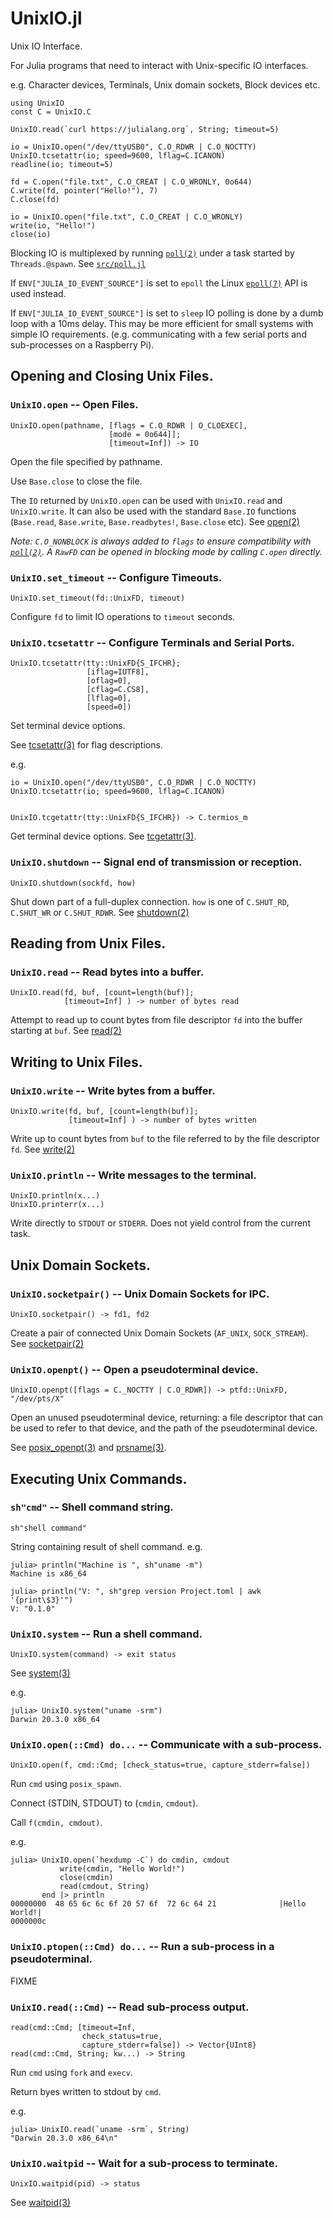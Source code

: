 # UnixIO.jl

Unix IO Interface.

For Julia programs that need to interact with Unix-specific IO interfaces.

e.g. Character devices, Terminals, Unix domain sockets, Block devices etc.

```
using UnixIO
const C = UnixIO.C

UnixIO.read(`curl https://julialang.org`, String; timeout=5)

io = UnixIO.open("/dev/ttyUSB0", C.O_RDWR | C.O_NOCTTY)
UnixIO.tcsetattr(io; speed=9600, lflag=C.ICANON)
readline(io; timeout=5)

fd = C.open("file.txt", C.O_CREAT | C.O_WRONLY, 0o644)
C.write(fd, pointer("Hello!"), 7)
C.close(fd)

io = UnixIO.open("file.txt", C.O_CREAT | C.O_WRONLY)
write(io, "Hello!")
close(io)
```

Blocking IO is multiplexed by running [`poll(2)`](https://man7.org/linux/man-pages/man2/poll.2.html) under a task started by `Threads.@spawn`. See [`src/poll.jl`](src/poll.jl)

If `ENV["JULIA_IO_EVENT_SOURCE"]` is set to `epoll` the Linux [`epoll(7)`](https://man7.org/linux/man-pages/man7/epoll.7.html) API is used instead.

If `ENV["JULIA_IO_EVENT_SOURCE"]` is set to `sleep` IO polling is done by a dumb loop with a 10ms delay. This may be more efficient for small systems with simple IO requirements. (e.g. communicating with a few serial ports and sub-processes on a Raspberry Pi).


## Opening and Closing Unix Files.

### `UnixIO.open` -- Open Files.

    UnixIO.open(pathname, [flags = C.O_RDWR | O_CLOEXEC],
                          [mode = 0o644]];
                          [timeout=Inf]) -> IO

Open the file specified by pathname.

Use `Base.close` to close the file.

The `IO` returned by `UnixIO.open` can be used with
`UnixIO.read` and `UnixIO.write`. It can also be used with
the standard `Base.IO` functions
(`Base.read`, `Base.write`, `Base.readbytes!`, `Base.close` etc).
See [open(2)](https://man7.org/linux/man-pages/man2/open.2.html)

_Note: `C.O_NONBLOCK` is always added to `flags` to ensure compatibility with
[`poll(2)`](https://man7.org/linux/man-pages/man2/poll.2.html).
A `RawFD` can be opened in blocking mode by calling `C.open` directly._


### `UnixIO.set_timeout` -- Configure Timeouts.

    UnixIO.set_timeout(fd::UnixFD, timeout)

Configure `fd` to limit IO operations to `timeout` seconds.


### `UnixIO.tcsetattr` -- Configure Terminals and Serial Ports.

    UnixIO.tcsetattr(tty::UnixFD{S_IFCHR};
                     [iflag=IUTF8],
                     [oflag=0],
                     [cflag=C.CS8],
                     [lflag=0],
                     [speed=0])

Set terminal device options.

See [tcsetattr(3)](https://man7.org/linux/man-pages/man3/tcsetattr.3.html)
for flag descriptions.

e.g.

    io = UnixIO.open("/dev/ttyUSB0", C.O_RDWR | C.O_NOCTTY)
    UnixIO.tcsetattr(io; speed=9600, lflag=C.ICANON)


    UnixIO.tcgetattr(tty::UnixFD{S_IFCHR}) -> C.termios_m

Get terminal device options.
See [tcgetattr(3)](https://man7.org/linux/man-pages/man3/tcgetattr.3.html).


### `UnixIO.shutdown` -- Signal end of transmission or reception.

    UnixIO.shutdown(sockfd, how)

Shut down part of a full-duplex connection.
`how` is one of `C.SHUT_RD`, `C.SHUT_WR` or `C.SHUT_RDWR`.
See [shutdown(2)](https://man7.org/linux/man-pages/man2/shutdown.2.html)


## Reading from Unix Files.

### `UnixIO.read` -- Read bytes into a buffer.

    UnixIO.read(fd, buf, [count=length(buf)];
                [timeout=Inf] ) -> number of bytes read

Attempt to read up to count bytes from file descriptor `fd`
into the buffer starting at `buf`.
See [read(2)](https://man7.org/linux/man-pages/man2/read.2.html)


## Writing to Unix Files.

### `UnixIO.write` -- Write bytes from a buffer.

    UnixIO.write(fd, buf, [count=length(buf)];
                 [timeout=Inf] ) -> number of bytes written

Write up to count bytes from `buf` to the file referred to by
the file descriptor `fd`.
See [write(2)](https://man7.org/linux/man-pages/man2/write.2.html)


### `UnixIO.println` -- Write messages to the terminal.

    UnixIO.println(x...)
    UnixIO.printerr(x...)

Write directly to `STDOUT` or `STDERR`.
Does not yield control from the current task.


## Unix Domain Sockets.

### `UnixIO.socketpair()` -- Unix Domain Sockets for IPC.

    UnixIO.socketpair() -> fd1, fd2

Create a pair of connected Unix Domain Sockets (`AF_UNIX`, `SOCK_STREAM`).
See [socketpair(2)](https://man7.org/linux/man-pages/man2/socketpair.2.html)


### `UnixIO.openpt()` -- Open a pseudoterminal device.

    UnixIO.openpt([flags = C._NOCTTY | C.O_RDWR]) -> ptfd::UnixFD, "/dev/pts/X"

Open an unused pseudoterminal device, returning:
a file descriptor that can be used to refer to that device,
and the path of the pseudoterminal device.

See [posix_openpt(3)](https://man7.org/linux/man-pages/man2/posix_openpt.3.html)
and [prsname(3)](https://man7.org/linux/man-pages/man2/prsname.3.html).


## Executing Unix Commands.

### `sh"cmd"` -- Shell command string.

    sh"shell command"

String containing result of shell command. e.g.

    julia> println("Machine is ", sh"uname -m")
    Machine is x86_64

    julia> println("V: ", sh"grep version Project.toml | awk '{print\$3}'")
    V: "0.1.0"  


### `UnixIO.system` -- Run a shell command.

    UnixIO.system(command) -> exit status

See [system(3)](https://man7.org/linux/man-pages/man3/system.3.html)

e.g.
```
julia> UnixIO.system("uname -srm")
Darwin 20.3.0 x86_64
```


### `UnixIO.open(::Cmd) do...` -- Communicate with a sub-process.

    UnixIO.open(f, cmd::Cmd; [check_status=true, capture_stderr=false])

Run `cmd` using `posix_spawn`.

Connect (STDIN, STDOUT) to (`cmdin`, `cmdout`).

Call `f(cmdin, cmdout)`.

e.g.
```
julia> UnixIO.open(`hexdump -C`) do cmdin, cmdout
           write(cmdin, "Hello World!")
           close(cmdin)
           read(cmdout, String)
       end |> println
00000000  48 65 6c 6c 6f 20 57 6f  72 6c 64 21              |Hello World!|
0000000c
```


### `UnixIO.ptopen(::Cmd) do...` -- Run a sub-process in a pseudoterminal.

FIXME


### `UnixIO.read(::Cmd)` -- Read sub-process output.

    read(cmd::Cmd; [timeout=Inf,
                    check_status=true,
                    capture_stderr=false]) -> Vector{UInt8}
    read(cmd::Cmd, String; kw...) -> String

Run `cmd` using `fork` and `execv`.

Return byes written to stdout by `cmd`.

e.g.
```
julia> UnixIO.read(`uname -srm`, String)
"Darwin 20.3.0 x86_64\n"
```


### `UnixIO.waitpid` -- Wait for a sub-process to terminate.

    UnixIO.waitpid(pid) -> status

See [waitpid(3)](https://man7.org/linux/man-pages/man3/waitpid.3.html)



